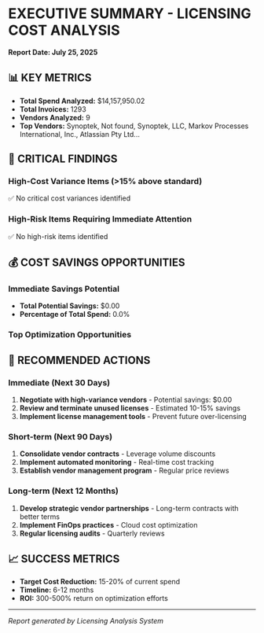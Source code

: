 
# EXECUTIVE SUMMARY - LICENSING COST ANALYSIS
**Report Date: July 25, 2025**

## 📊 KEY METRICS
- **Total Spend Analyzed:** $14,157,950.02
- **Total Invoices:** 1293
- **Vendors Analyzed:** 9
- **Top Vendors:** Synoptek, Not found, Synoptek, LLC, Markov Processes International, Inc., Atlassian Pty Ltd...

## 🚨 CRITICAL FINDINGS

### High-Cost Variance Items (>15% above standard)

✅ No critical cost variances identified

### High-Risk Items Requiring Immediate Attention

✅ No high-risk items identified

## 💰 COST SAVINGS OPPORTUNITIES

### Immediate Savings Potential
- **Total Potential Savings:** $0.00
- **Percentage of Total Spend:** 0.0%

### Top Optimization Opportunities

## 🎯 RECOMMENDED ACTIONS

### Immediate (Next 30 Days)
1. **Negotiate with high-variance vendors** - Potential savings: $0.00
2. **Review and terminate unused licenses** - Estimated 10-15% savings
3. **Implement license management tools** - Prevent future over-licensing

### Short-term (Next 90 Days)
1. **Consolidate vendor contracts** - Leverage volume discounts
2. **Implement automated monitoring** - Real-time cost tracking
3. **Establish vendor management program** - Regular price reviews

### Long-term (Next 12 Months)
1. **Develop strategic vendor partnerships** - Long-term contracts with better terms
2. **Implement FinOps practices** - Cloud cost optimization
3. **Regular licensing audits** - Quarterly reviews

## 📈 SUCCESS METRICS
- **Target Cost Reduction:** 15-20% of current spend
- **Timeline:** 6-12 months
- **ROI:** 300-500% return on optimization efforts

---
*Report generated by Licensing Analysis System*
